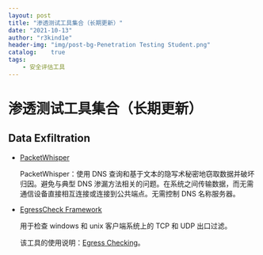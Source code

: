 ```yaml
---
layout: post
title: "渗透测试工具集合（长期更新）"
date: "2021-10-13"
author: "r3kind1e"
header-img: "img/post-bg-Penetration Testing Student.png"
catalog:    true
tags: 
    - 安全评估工具
---
```

# 渗透测试工具集合（长期更新）

## Data Exfiltration

* [PacketWhisper](https://github.com/TryCatchHCF/PacketWhisper)

  PacketWhisper：使用 DNS 查询和基于文本的隐写术秘密地窃取数据并破坏归因。避免与典型 DNS 渗漏方法相关的问题。在系统之间传输数据，而无需通信设备直接相互连接或连接到公共端点。无需控制 DNS 名称服务器。

* [EgressCheck Framework](https://github.com/stufus/egresscheck-framework)

  用于检查 windows 和 unix 客户端系统上的 TCP 和 UDP 出口过滤。

  该工具的使用说明：[Egress Checking](https://labs.f-secure.com/archive/egress-checking/)。

  


